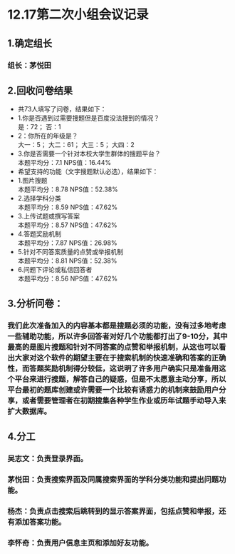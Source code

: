 # 12.17第二次小组会议记录
## 1.确定组长
### 组长：茅悦田
## 2.回收问卷结果
* 共73人填写了问卷，结果如下：
* 1.你是否遇到过需要搜题但是百度没法搜到的情况？</br>是：72； 否：1
* 2：你所在的年级是？</br>
大一：5； 大二：61； 大三：5； 大四：2
* 3.你是否需要一个针对本校大学生群体的搜题平台？</br>
本题平均分：7.1 NPS值：16.44% 
* 希望支持的功能（文字搜题默认必选），结果如下：
* 1.图片搜题</br>本题平均分：8.78  NPS值：52.38%
* 2.选择学科分类</br>本题平均分：8.59  NPS值：47.62%
* 3.上传试题或撰写答案</br>本题平均分：8.57  NPS值：47.62% 
* 4.答题奖励机制</br>本题平均分：7.87  NPS值：26.98% 
* 5.针对不同答案质量的点赞或举报机制</br>本题平均分：8.81  NPS值：52.38%
* 6.问题下评论或私信回答者</br>本题平均分：8.56  NPS值：47.62%
## 3.分析问卷：
### 我们此次准备加入的内容基本都是搜题必须的功能，没有过多地考虑一些辅助功能，所以许多回答者对好几个功能都打出了9-10分，其中最高的是图片搜题和针对不同答案的点赞和举报机制，从这也可以看出大家对这个软件的期望主要在于搜索机制的快速准确和答案的正确性，而答题奖励机制得分较低，这说明了许多用户确实只是准备用这个平台来进行搜题，解答自己的疑惑，但是不太愿意主动分享，所以平台最初的题库创建或许需要一个比较有诱惑力的机制来鼓励用户分享，或者需要管理者在初期搜集各种学生作业或历年试题手动导入来扩大数据库。
## 4.分工
### 吴志文：负责登录界面。
### 茅悦田：负责搜索界面及同属搜索界面的学科分类功能和提出问题功能。
### 杨杰：负责点击搜索后跳转到的显示答案界面，包括点赞和举报，还有添加答案功能。
### 李怀奇：负责用户信息主页和添加好友功能。